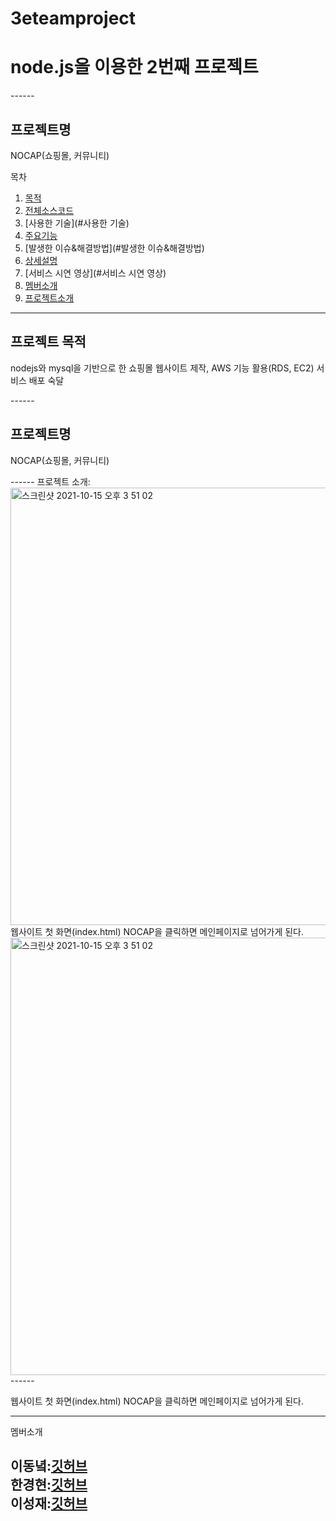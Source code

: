 # 3eteamproject
<h1>node.js을 이용한 2번째 프로젝트</h1>
------
<h2>프로젝트명</h2>
<p>NOCAP(쇼핑몰, 커뮤니티)</p>

목차
1. [목적](#목적)      
2. [전체소스코드](#전체소스코드)      
3. [사용한 기술](#사용한 기술)   
4. [주요기능](#주요기능)  
5. [발생한 이슈&해결방법](#발생한 이슈&해결방법)  
6. [상세설명](#상세설명)  
7. [서비스 시연 영상](#서비스 시연 영상)  
8. [멤버소개](#멤버소개)  
9. [프로젝트소개](#프로젝트소개)  
------
<h2>프로젝트 목적</h2>
<p> nodejs와 mysql을 기반으로 한 쇼핑몰 웹사이트 제작, AWS 기능 활용(RDS, EC2) 서비스 배포 숙달</p>
------
<h2>프로젝트명</h2>
<p>NOCAP(쇼핑몰, 커뮤니티)</p>
------
프로젝트 소개: 

<img width="700" alt="스크린샷 2021-10-15 오후 3 51 02" src="https://user-images.githubusercontent.com/89692626/137611758-973688ea-0418-4b07-a945-e0b17c3d6fb0.png">
웹사이트 첫 화면(index.html)
NOCAP을 클릭하면 메인페이지로 넘어가게 된다.
<img width="700" alt="스크린샷 2021-10-15 오후 3 51 02" src="https://user-images.githubusercontent.com/88940298/137444531-bf784897-fa05-4a70-a63a-25f52fc407ce.png">
------

웹사이트 첫 화면(index.html)
NOCAP을 클릭하면 메인페이지로 넘어가게 된다.



------
멤버소개

이동녘:[깃허브](https://github.com/dongnycklee)  
한경현:[깃허브](https://github.com/kyunghyunHan)  
이성재:[깃허브](https://github.com/seongjae-Leee)
--





